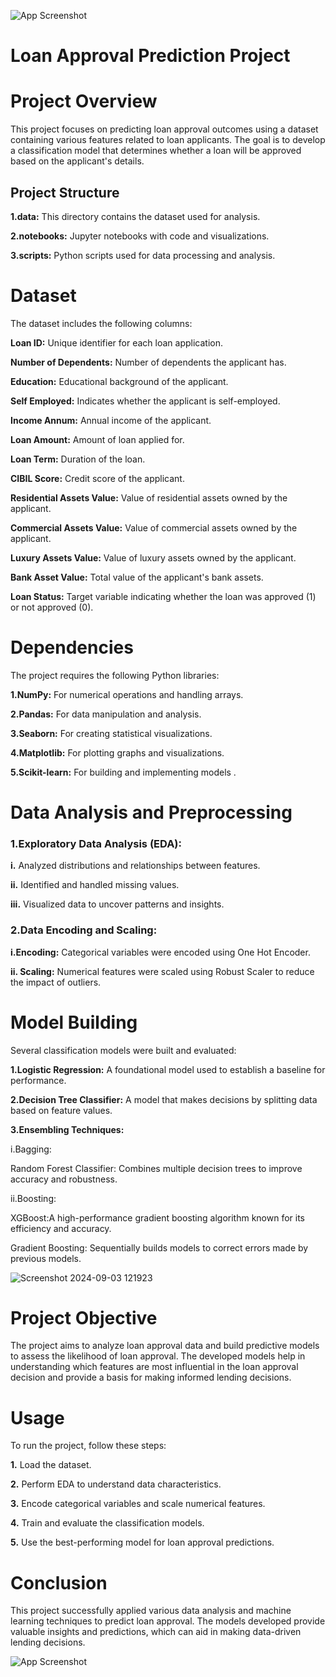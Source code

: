 


![App Screenshot](https://encrypted-tbn0.gstatic.com/images?q=tbn:ANd9GcRR173NqfJNQPsXfSiz-fkvLH2Pg0jtGnTQ6g&usqp=CAU)


# Loan Approval Prediction Project
# Project Overview
This project focuses on predicting loan approval outcomes using a dataset containing various features related to loan applicants. The goal is to develop a classification model that determines whether a loan will be approved based on the applicant's details.



## Project Structure
 __1.data:__ This directory contains the dataset used for analysis.

 __2.notebooks:__ Jupyter notebooks with code and visualizations.

 __3.scripts:__ Python scripts used for data processing and analysis.



# Dataset
The dataset includes the following columns:

__Loan ID:__ Unique identifier for each loan application.

__Number of Dependents:__ Number of dependents the applicant has.

__Education:__ Educational background of the applicant.

__Self Employed:__ Indicates whether the applicant is self-employed.

__Income Annum:__ Annual income of the applicant.

__Loan Amount:__ Amount of loan applied for.

__Loan Term:__ Duration of the loan.

__CIBIL Score:__ Credit score of the applicant.

__Residential Assets Value:__ Value of residential assets owned by the applicant.

__Commercial Assets Value:__ Value of commercial assets owned by the applicant.

__Luxury Assets Value:__ Value of luxury assets owned by the applicant.

__Bank Asset Value:__ Total value of the applicant's bank assets.

__Loan Status:__ Target variable indicating whether the loan was approved (1) or not approved (0).




# Dependencies

The project requires the following Python libraries:

__1.NumPy:__ For numerical operations and handling    arrays.

__2.Pandas:__ For data manipulation and analysis.

__3.Seaborn:__ For creating statistical visualizations.

__4.Matplotlib:__ For plotting graphs and visualizations.

__5.Scikit-learn:__ For building and implementing models .


# Data Analysis and Preprocessing
### 1.Exploratory Data Analysis (EDA):
__i.__ Analyzed distributions and relationships between features.

__ii.__ Identified and handled missing values.

__iii.__ Visualized data to uncover patterns and insights.





### 2.Data Encoding and Scaling:

__i.Encoding:__ Categorical variables were encoded using One Hot Encoder.

__ii. Scaling:__ Numerical features were scaled using Robust Scaler to reduce the impact of outliers.
# Model Building
Several classification models were built and evaluated:

__1.Logistic Regression:__ A foundational model used to establish a baseline for performance.

__2.Decision Tree Classifier:__ A model that makes decisions by splitting data based on feature values.

__3.Ensembling Techniques:__

i.Bagging:

Random Forest Classifier: Combines multiple decision trees to improve accuracy and robustness.

ii.Boosting:

XGBoost:A high-performance gradient boosting algorithm known for its efficiency and accuracy.

Gradient Boosting: Sequentially builds models to correct errors made by previous models.

![Screenshot 2024-09-03 121923](https://github.com/user-attachments/assets/17f65312-44dd-4d7d-a108-fd867ea66119)


# Project Objective
The project aims to analyze loan approval data and build predictive models to assess the likelihood of loan approval. The developed models help in understanding which features are most influential in the loan approval decision and provide a basis for making informed lending decisions.

# Usage
To run the project, follow these steps:

__1.__ Load the dataset.

__2.__ Perform EDA to understand data characteristics.

__3.__ Encode categorical variables and scale numerical features.

__4.__ Train and evaluate the classification models.

__5.__ Use the best-performing model for loan approval predictions.


# Conclusion
This project successfully applied various data analysis and machine learning techniques to predict loan approval. The models developed provide valuable insights and predictions, which can aid in making data-driven lending decisions.

![App Screenshot](https://encrypted-tbn0.gstatic.com/images?q=tbn:ANd9GcR8EBq4GseZZD1ZMPL0JABI5FQv3LL14tIYyiDWiQ9-dPmRN4Jl5dIRVRWy&s=10)
